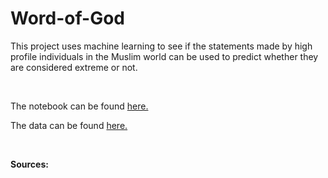 # Word-of-God

This project uses machine learning to see if the statements made by high profile individuals in the Muslim world can be used to predict whether they are considered extreme or not.

<br/>

The notebook can be found [here.](https://github.com/jcarterlab/Word-of-God/blob/main/Word%20of%20God.ipynb)

The data can be found [here.](https://github.com/jcarterlab/Word-of-God/tree/main/Data)

<br/>

**Sources:**
